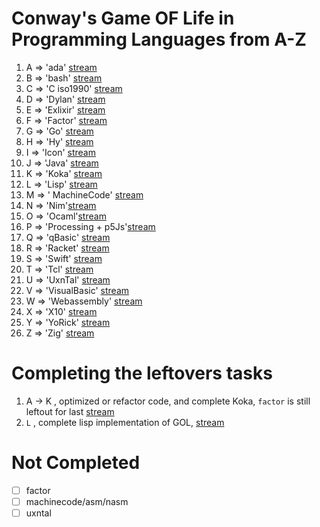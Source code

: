 # Conway's Game OF Life in Programming Languages from A-Z

1.  A => 'ada' [stream](https://youtu.be/hNiIrmFF-fM)
2.  B => 'bash' [stream](https://youtu.be/_9ar23U2InQ)
3.  C => 'C iso1990' [stream](https://youtu.be/KpOGovill-0)
4.  D => 'Dylan' [stream](https://youtu.be/DMO4o3nrRRM)
5.  E => 'Exlixir' [stream](https://youtu.be/DMO4o3nrRRM)
6.  F => 'Factor' [stream](https://youtu.be/u39XBXxo-b8)
7.  G => 'Go' [stream](https://youtu.be/1So88bm9JtA)
8.  H => 'Hy' [stream](https://youtu.be/RCcMudBsDAY)
9.  I => 'Icon' [stream](https://youtu.be/kwL-8qFN83c)
10.  J => 'Java' [stream](https://youtu.be/jGSJ96-W98M)
11. K => 'Koka' [stream](https://youtu.be/hpxq6p0j7CQ)
12. L => 'Lisp' [stream]()
13. M => ' MachineCode' [stream](https://youtu.be/XtYlKV3-rFU)
14. N => 'Nim'[stream](https://youtu.be/t7gYFAzFEXc)
15. O => 'Ocaml'[stream](https://youtu.be/4jxJkVTiJbg)
16. P => 'Processing + p5Js'[stream](https://youtu.be/mkANVuVGwGg)
17. Q => 'qBasic' [stream](https://youtu.be/z0U_dQt0doQ)
18. R => 'Racket' [stream](https://youtu.be/hd2zzERMnDo)
19. S => 'Swift' [stream](https://youtu.be/B02yvOS4fBI)
20. T => 'Tcl' [stream](https://youtu.be/Kw7cu9UoR8A)
21. U => 'UxnTal' [stream](https://youtu.be/UsTbGu5_F8Q)
22. V => 'VisualBasic' [stream](https://youtu.be/Dos2qtdvg-8)
23. W => 'Webassembly' [stream](https://youtu.be/_6hbLkl5MlI)
24. X => 'X10' [stream](https://youtu.be/UX9m8FE4s8w)
25. Y => 'YoRick' [stream](https://youtu.be/VOZGKFzTIkQ)
26. Z => 'Zig' [stream](https://youtu.be/eY1groEaAzc)

#  Completing the leftovers tasks
1. A -> K , optimized or refactor code, and complete Koka, `factor` is still leftout for last
    [stream](https://youtu.be/KqimhEWF0N4)
2. `L` , complete lisp implementation of GOL,
    [stream](https://youtu.be/p7XLOXTQHak)

# Not Completed
- [ ] factor
- [ ] machinecode/asm/nasm
- [ ] uxntal
